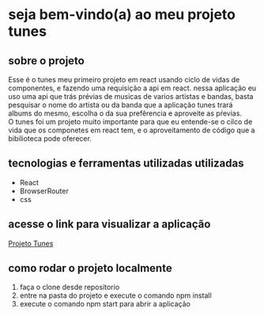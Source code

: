 # seja bem-vindo(a) ao meu projeto tunes

## sobre o projeto
Esse é o tunes meu primeiro projeto em react usando ciclo de vidas de componentes, e fazendo uma requisição a api em react. nessa aplicação eu uso uma 
api que trás prévias de musicas de varios artistas e bandas, basta pesquisar o nome do artista ou da banda que a aplicação tunes  trará albums do mesmo, escolha o da sua prefêrencia e aproveite as pŕevias. <br>
O tunes foi um projeto muito importante para que eu entende-se o cilco de vida que os componetes em react tem, e o aproveitamento de código que a bibilioteca pode
oferecer.

## tecnologias e ferramentas utilizadas utilizadas
* React
* BrowserRouter
* css

## acesse o link para visualizar a aplicação
[Projeto Tunes](https://tunes-alpha.vercel.app/)

## como rodar o projeto localmente
1. faça o clone desde repositorio 
2. entre na pasta do projeto e execute o comando npm install
3. execute o comando npm start para abrir a aplicação

